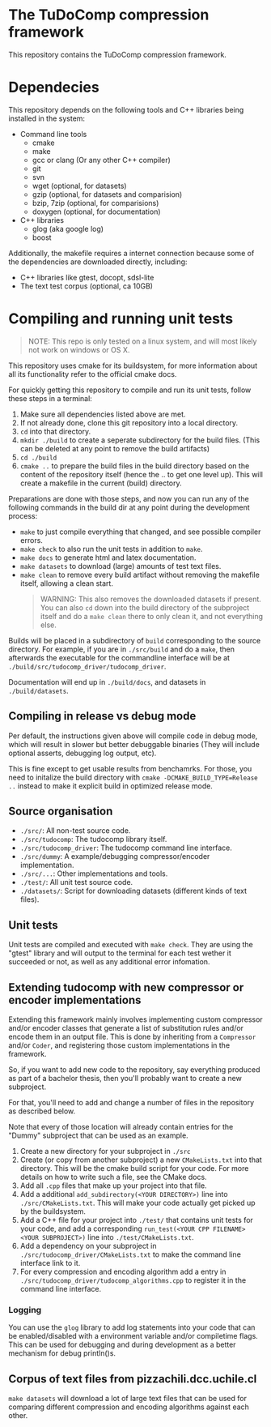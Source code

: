 The TuDoComp compression framework
==================================

This repository contains the TuDoComp compression framework.

# Dependecies

This repository depends on the following tools and C++ libraries
being installed in the system:

- Command line tools
  - cmake
  - make
  - gcc or clang (Or any other C++ compiler)
  - git
  - svn
  - wget (optional, for datasets)
  - gzip (optional, for datasets and comparision)
  - bzip, 7zip (optional, for comparisions)
  - doxygen (optional, for documentation)
- C++ libraries
  - glog (aka google log)
  - boost

Additionally, the makefile requires a internet connection because some of
the dependencies are downloaded directly, including:

- C++ libraries like gtest, docopt, sdsl-lite
- The text test corpus (optional, ca 10GB)

# Compiling and running unit tests

> NOTE: This repo is only tested on a linux system, and will most likely
> not work on windows or OS X.

This repository uses cmake for its buildsystem, for more information about
all its functionality refer to the official cmake docs.

For quickly getting this repository to compile and
run its unit tests, follow these steps in a terminal:

1. Make sure all dependencies listed above are met.
2. If not already done, clone this git repository into a local directory.
3. `cd` into that directory.
4. `mkdir ./build` to create a seperate subdirectory for the build files.
  (This can be deleted at any point to remove the build artifacts)
5. `cd ./build`
6. `cmake ..` to prepare the build files in the build directory based on
   the content of the repository itself (hence the .. to get one level up).
   This will create a makefile in the current (build) directory.

Preparations are done with those steps, and now you can run any
of the following commands in the build dir at any point
during the development process:

- `make` to just compile everything that changed, and see possible compiler
   errors.
- `make check` to also run the unit tests in addition to `make`.
- `make docs` to generate html and latex documentation.
- `make datasets` to download (large) amounts of test text files.
- `make clean` to remove every build artifact without removing the
  makefile itself, allowing a clean start.
  > WARNING: This also removes the downloaded datasets if present.
  > You can also `cd` down into the build directory of the subproject itself
  > and do a `make clean` there to only clean it, and not everything else.

Builds will be placed in a subdirectory of `build` corresponding to the source
directory. For example, if you are in `./src/build` and do a `make`, then
afterwards the executable for the commandline interface will be at
`./build/src/tudocomp_driver/tudocomp_driver`.

Documentation will end up in `./build/docs`, and datasets in `./build/datasets`.

## Compiling in release vs debug mode

Per default, the instructions given above will compile code in debug mode,
which will result in slower but better debuggable binaries
(They will include optional asserts, debugging log output, etc).

This is fine except to get usable results from benchamrks. For those, you
need to initalize the build directory with
`cmake -DCMAKE_BUILD_TYPE=Release ..` instead to make it explicit build in
optimized release mode.

## Source organisation

- `./src/`: All non-test source code.
- `./src/tudocomp`: The tudocomp library itself.
- `./src/tudocomp_driver`: The tudocomp command line interface.
- `./src/dummy`: A example/debugging compressor/encoder implementation.
- `./src/...`: Other implementations and tools.
- `./test/`: All unit test source code.
- `./datasets/`: Script for downloading datasets (different kinds of text files).

## Unit tests

Unit tests are compiled and executed with `make check`.
They are using the "gtest" library and will output to the
terminal for each test wether it succeeded or not,
as well as any additional error infomation.

## Extending tudocomp with new compressor or encoder implementations

Extending this framework mainly involves implementing custom compressor
and/or encoder classes that generate a list of substitution rules and/or
encode them in an output file. This is done by inheriting from a
`Compressor` and/or `Coder`, and registering those custom implementations in
the framework.

So, if you want to add new code to the repository, say everything produced as
part of a bachelor thesis, then you'll probably want to create a
new subproject.

For that, you'll need to add and change a number of files in the repository
as described below.

Note that every of those location will already contain entries for the "Dummy"
subproject that can be used as an example.

1. Create a new directory for your subproject in `./src`
2. Create (or copy from another subproject) a new `CMakeLists.txt`
   into that directory. This will be the cmake build script for your code.
   For more details on how to write such a file, see the CMake docs.
3. Add all `.cpp` files that make up your project into that file.
4. Add a additional `add_subdirectory(<YOUR DIRECTORY>)` line into
   `./src/CMakeLists.txt`.
   This will make your code actually get picked up by the buildsystem.
5. Add a C++ file for your project into `./test/` that contains unit tests
   for your code, and add a corresponding
   `run_test(<YOUR CPP FILENAME> <YOUR SUBPROJECT>)`
   line into `./test/CMakeLists.txt`.
6. Add a dependency on your subproject in
   `./src/tudocomp_driver/CMakeLists.txt` to make the command line interface
   link to it.
7. For every compression and encoding algorithm add a entry in
   `./src/tudocomp_driver/tudocomp_algorithms.cpp` to register it in the
   command line interface.

### Logging

You can use the `glog` library to add log statements into your code that can
be enabled/disabled with a environment variable and/or compiletime flags.
This can be used for debugging and during development as a better mechanism
for debug println()s.

## Corpus of text files from pizzachili.dcc.uchile.cl

`make datasets` will download a lot of large text files that can be
used for comparing different compression and encoding algorithms against each
other.
